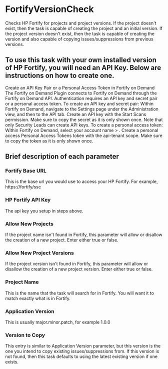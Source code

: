 # FortifyVersionCheck
Checks HP Fortify for projects and project versions.  If the project doesn't exist, then the task is capable of creating the project and an initial version.  If the project version doesn't exist, then the task is capable of creating the version and also capable of copying issues/suppressions from previous versions.

## To use this task with your own installed version of HP Fortify, you will need an API Key.  Below are instructions on how to create one.
Create an API Key Pair or a Personal Access Token in Fortify on Demand
The Fortify on Demand Plugin connects to Fortify on Demand through the Fortify on Demand API. Authentication requires an API key and secret pair or a personal access token.
To create an API key and secret pair: Within Fortify on Demand, navigate to the Settings page under the Administration view, and then to the  API tab. Create an API key with the Start Scans permission. Make sure to copy the secret as it is only shown once. Note that only Security Leads can create API keys. To create a personal access token: Within Fortify on Demand, select your account name > . Create a personal access Personal Access Tokens token with the api-tenant scope. Make sure to copy the token as it is only shown once.

## Brief description of each parameter
### Fortify Base URL
This is the base url you would use to access your HP Fortify.  For example, https://fortify/ssc
### HP Fortify API Key
The api key you setup in steps above.
### Allow New Projects
If the project name isn't found in Fortify, this parameter will allow or disallow the creation of a new project.  Enter either true or false.
### Allow New Project Versions
If the project version isn't found in Fortify, this parameter will allow or disallow the creation of a new project version.  Enter either true or false.
### Project Name
This is the name that the task will search for in Fortify.  You will want it to match exactly what is in Fortify.
### Application Version
This is usually major.minor.patch, for example 1.0.0
### Version to Copy
This entry is similar to Application Version parameter, but this version is the one you intend to copy existing issues/suppressions from.  If this version is not found, then this task defaults to using the latest existing version if one exists.
